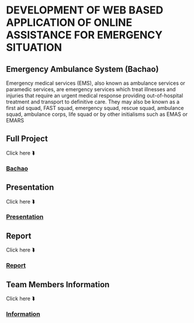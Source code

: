 # DEVELOPMENT OF WEB BASED APPLICATION OF ONLINE ASSISTANCE FOR EMERGENCY SITUATION
## Emergency Ambulance System (Bachao)
Emergency medical services (EMS), also known as ambulance services or paramedic services, are emergency services which treat illnesses and injuries that require an urgent medical response
providing out-of-hospital treatment and transport to definitive care. They may also be known as a first aid squad, FAST squad, emergency squad, rescue squad, ambulance squad, ambulance corps, life squad or by other initialisms such as EMAS or EMARS



## Full Project
Click here ⮯
### [Bachao](https://github.com/Shumssunam/EmergencyAmbulanceSystem/tree/master/Bchao)


## Presentation
Click here ⮯
### [Presentation](https://prezi.com/view/fMuQFruLLeXzvniZ4fPR/)


## Report
Click here ⮯
### [Report](https://github.com/Shumssunam/EmergencyAmbulanceSystem/tree/master/Final%20Project%20Report)

## Team Members Information 
Click here ⮯
### [Information](https://github.com/Shumssunam/EmergencyAmbulanceSystem/tree/master/Team%20Member%20Information)

